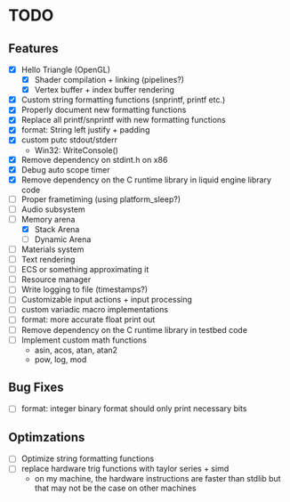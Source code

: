 <!--*
 * Description:  Todo list for project museum
 * Author:       Alicia Amarilla (smushyaa@gmail.com)
 * File Created: June 15, 2023
-->
# TODO 

## Features
- [x] Hello Triangle (OpenGL)
  - [x] Shader compilation + linking (pipelines?)
  - [x] Vertex buffer + index buffer rendering
- [x] Custom string formatting functions (snprintf, printf etc.)
- [x] Properly document new formatting functions
- [x] Replace all printf/snprintf with new formatting functions
- [x] format: String left justify + padding
- [x] custom putc stdout/stderr
    - Win32: WriteConsole()
- [x] Remove dependency on stdint.h on x86
- [x] Debug auto scope timer
- [x] Remove dependency on the C runtime library in liquid engine library code
- [ ] Proper frametiming (using platform_sleep?)
- [ ] Audio subsystem
- [ ] Memory arena
    - [x] Stack Arena
    - [ ] Dynamic Arena
- [ ] Materials system
- [ ] Text rendering
- [ ] ECS or something approximating it
- [ ] Resource manager
- [ ] Write logging to file (timestamps?)
- [ ] Customizable input actions + input processing
- [ ] custom variadic macro implementations
- [ ] format: more accurate float print out
- [ ] Remove dependency on the C runtime library in testbed code
- [ ] Implement custom math functions
    - asin, acos, atan, atan2
    - pow, log, mod

## Bug Fixes
- [ ] format: integer binary format should only print necessary bits

## Optimzations
- [ ] Optimize string formatting functions
- [ ] replace hardware trig functions with taylor series + simd
    - on my machine, the hardware instructions are faster than stdlib
        but that may not be the case on other machines

